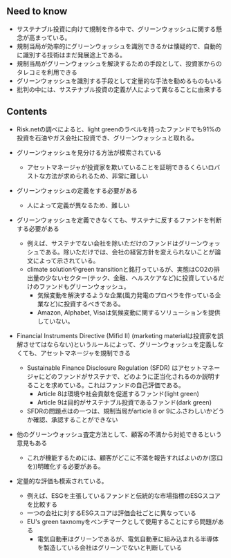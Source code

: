 ## Need to know
- サステナブル投資に向けて規制を作る中で、グリーンウォッシュに関する懸念が高まっている。
- 規制当局が効率的にグリーンウォッシュを識別できるかは懐疑的で、自動的に識別する技術はまだ発展途上である。
- 規制当局がグリーンウォッシュを解決するための手段として、投資家からのタレコミを利用できる
- グリーンウォッシュを識別する手段として定量的な手法を勧めるものもいる
- 批判の中には、サステナブル投資の定義が人によって異なることに由来する

## Contents
- Risk.netの調べによると、light greenのラベルを持ったファンドでも91%の投資を石油やガス会社に投資でき、グリーンウォッシュと取れる。
- グリーンウォッシュを見分ける方法が模索されている
    - アセットマネージャが投資家を欺いていることを証明できるくらいロバストな方法が求められるため、非常に難しい
- グリーンウォッシュの定義をする必要がある
    - 人によって定義が異なるため、難しい
- グリーンウォッシュを定義できなくても、サステナに反するファンドを判断する必要がある
    - 例えば、サステナでない会社を除いただけのファンドはグリーンウォッシュである。除いただけでは、会社の経営方針を変えられないことが論文によって示されている。
    - climate solutionやgreen transitionと銘打っているが、実態はCO2の排出量の少ないセクター(テック、金融、ヘルスケアなど)に投資しているだけのファンドもグリーンウォッシュ。
        - 気候変動を解決するような企業(風力発電のプロペラを作っている企業など)に投資するべきである。
        - Amazon, Alphabet, Visaは気候変動に関するソリューションを提供していない。
- Financial Instruments Directive (Mifid II) (marketing materialは投資家を誤解させてはならない)というルールによって、グリーンウォッシュを定義しなくても、アセットマネージャを規制できる
    - Sustainable Finance Disclosure Regulation (SFDR) はアセットマネージャにどのファンドがサステナで、どのように正当化されるのか説明することを求めている。これはファンドの自己評価である。
        - Article 8は環境や社会貢献を促進するファンド(light green)
        - Article 9は目的がサステナブル投資であるファンド(dark green)
    - SFDRの問題点はの一つは、規制当局がarticle 8 or 9にふさわしいかどうか確認、承認することができない

- 他のグリーンウォッシュ査定方法として、顧客の不満から対処できるという意見もある
    - これが機能するためには、顧客がどこに不満を報告すればよいのか(窓口を))明確化する必要がある。

- 定量的な評価も模索されている。
    - 例えば、ESGを主張しているファンドと伝統的な市場指標のESGスコアを比較する
    - 一つの会社に対するESGスコアは評価会社ごとに異なっている
    - EU's green taxnomyをベンチマークとして使用することにすら問題がある
        - 電気自動車はグリーンであるが、電気自動車に組み込まれる半導体を製造している会社はグリーンでないと判断している